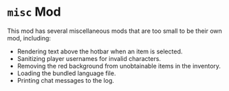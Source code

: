 # `misc` Mod
This mod has several miscellaneous mods that are too small to be their own mod, including:
* Rendering text above the hotbar when an item is selected.
* Sanitizing player usernames for invalid characters.
* Removing the red background from unobtainable items in the inventory.
* Loading the bundled language file.
* Printing chat messages to the log.
